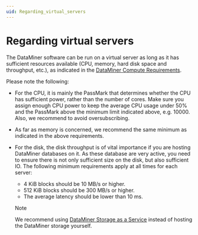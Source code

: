 ```yaml
---
uid: Regarding_virtual_servers
---
```


# Regarding virtual servers

The DataMiner software can be run on a virtual server as long as it has sufficient resources available (CPU, memory, hard disk space and throughput, etc.), as indicated in the [DataMiner Compute Requirements](xref:DataMiner_Compute_Requirements).

Please note the following:

- For the CPU, it is mainly the PassMark that determines whether the CPU has sufficient power, rather than the number of cores. Make sure you assign enough CPU power to keep the average CPU usage under 50% and the PassMark above the minimum limit indicated above, e.g. 10000. Also, we recommend to avoid oversubscribing.

- As far as memory is concerned, we recommend the same minimum as indicated in the above requirements.

- For the disk, the disk throughput is of vital importance if you are hosting DataMiner databases on it. As these database are very active, you need to ensure there is not only sufficient size on the disk, but also sufficient IO. The following minimum requirements apply at all times for each server:

  - 4 KiB blocks should be 10 MB/s or higher.
  - 512 KiB blocks should be 300 MB/s or higher.
  - The average latency should be lower than 10 ms.

  > [!NOTE]
  > We recommend using [DataMiner Storage as a Service](xref:STaaS) instead of hosting the DataMiner storage yourself.
